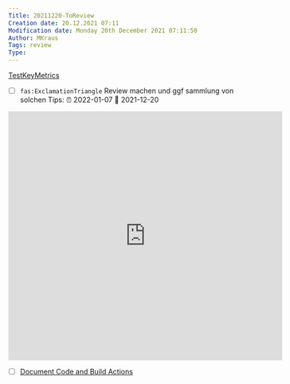 ```yaml
---
Title: 20211220-ToReview
Creation date: 20.12.2021 07:11
Modification date: Monday 20th December 2021 07:11:50
Author: MKraus
Tags: review
Type: 
---
```


[TestKeyMetrics](https://dzone.com/articles/5-key-metrics-in-test-automation-and-how-to-track)

- [ ] `fas:ExclamationTriangle` Review machen und ggf sammlung von solchen Tips: ⏰ 2022-01-07  📅 2021-12-20 
<iframe border=0 frameborder=0 height=500 width=550  
 src="https://dzone.com/articles/5-key-metrics-in-test-automation-and-how-to-track"></iframe>
 
 - [ ] [Document Code and Build Actions](https://blog.taranissoftware.com/document-your-net-code-with-docfx-and-github-actions)